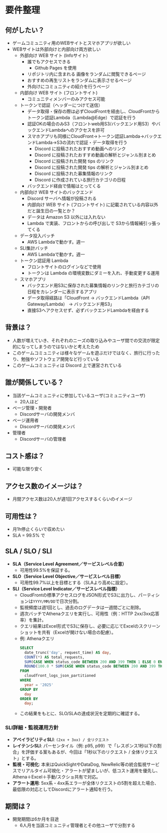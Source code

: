 # 要件整理
## 何がしたい？
- ゲームコミュニティ用のWEBサイトとスマホアプリが欲しい
- WEBサイトは外部向けと内部向け両方欲しい
  - 外部向け WEB サイト (Infoサイト) 
    - 誰でもアクセスできる
      - Github Pages を使用
    - リポジトリ内に含まれる 画像をランダムに閲覧できるページ
    - おすすめの再生リストをランダムに表示させるページ
    - 外向けにコミュニティの紹介を行うページ
  - 内部向け WEB サイト (フロントサイト) 
    - コミュニティメンバーのみアクセス可能
  - トークンで認証（ヘッダーにつけて送信）
    - データ取得・保存の際は必ずCloudFrontを経由し、CloudFrontからトークン認証Lambda（Lambda@Edge）で認証を行う
    - 認証OKの場合のみS3（フロントweb用S3/バックエンド用S3）やバックエンドLambdaへのアクセスを許可
    - スマホアプリも同様にCloudFront→トークン認証Lambda→バックエンドLambda→S3の流れで認証・データ取得を行う
        - Discord に投稿されたおすすめ動画へのリンク
        - Discord に投稿されたおすすめ動画の解析とジャンル別まとめ
        - Discord に投稿された開発 tips のリンク
        - Discord に投稿された開発 tips の解析とジャンル別まとめ
        - Discord に投稿された募集情報のリンク
        - Discord に作成されている旅行カテゴリの日程
    - バックエンド経由で情報はとってくる
  - 内部向け WEB サイトのバックエンド
    - Discord サーバへ情報が投稿される
    - 内部向け WEB サイト (フロントサイト) に記載されている内容以外だと誕生日の一覧とか？
    - データは Amazon S3 以外には入れない
    - Lambda で実装、フロントからの呼び出しで S3から情報補引っ張ってくる
  - データ投入バッチ
    - AWS Lambdaで動かす。週一
  - SLI集計バッチ
    - AWS Lambdaで動かす。週一
  - トークン認証用 Lambda
    - フロントサイトのログインなどで使用
    - トークンは Lambda の環境変数にダミーを入れ、手動変更する運用
  - スマホアプリ
    - バックエンド用S3に保存された募集情報のリンクと旅行カテゴリの日程をカレンダーに表示するアプリ
    - データ取得経路は「CloudFront → バックエンドLambda（API Gateway/Lambda） → バックエンド用S3」
    - 直接S3へアクセスせず、必ずバックエンドLambdaを経由する
## 背景は？
- 人数が増えていき、それぞれのニーズの取り込みやユーザ間での交流が限定的になってしまうのではないかと考えたため
- このゲームコミュニティは様々なゲームを遊ぶだけではなく、旅行に行ったり、勉強やソフトウェア開発など行っている
- このゲームコミュニティは Discord 上で運営されている
## 誰が関係している？
- 当該ゲームコミュニティに参加しているユーザ(コミュニティユーザ)
  - 20人ほど
- ページ管理・開発者
  - Discordサーバの開発メンバ
- ページ運用者
  - Discordサーバの開発メンバ
- 管理者
  - Discordサーバの管理者
## コスト感は？
- 可能な限り安く
## アクセス数のイメージは？
- 月間アクセス数は20人が週1回アクセスするくらいのイメージ
## 可用性は？
- 月1h停止くらいで収めたい
- SLA = 99.5% で

## SLA / SLO / SLI

- **SLA（Service Level Agreement／サービスレベル合意）**  
  - 可用性99.5%を保証する。
- **SLO（Service Level Objective／サービスレベル目標）**  
  - 可用性99.7%以上を目標とする（SLAより高めに設定）。
- **SLI（Service Level Indicator／サービスレベル指標）**  
  - CloudFrontの標準アクセスログをJSON形式でS3に出力し、パーティションは`YYYY/MM/DD`で日次分割。
  - 監視頻度は週1回とし、過去のログデータは一週間ごとに削除。
  - 週次バッチでAthenaクエリを実行し、可用性（例：HTTP 2xx/3xx応答率）を集計。
  - クエリ結果はExcel形式でS3に保存し、必要に応じてExcelのスクリーンショットを共有（Excelが開けない場合の配慮）。
  - 例: Athenaクエリ
    ```sql
    SELECT
      date_trunc('day', request_time) AS day,
      COUNT(*) AS total_requests,
      SUM(CASE WHEN status_code BETWEEN 200 AND 399 THEN 1 ELSE 0 END) AS success_requests,
      ROUND(100.0 * SUM(CASE WHEN status_code BETWEEN 200 AND 399 THEN 1 ELSE 0 END) / COUNT(*), 2) AS availability_percent
    FROM
      cloudfront_logs_json_partitioned
    WHERE
      year = '2025'
    GROUP BY
      day
    ORDER BY
      day;
    ```
  - この結果をもとに、SLO/SLAの達成状況を定期的に確認する。

### SLI詳細・監視運用方針
- **アベイラビリティSLI**: `(2xx + 3xx) / 全リクエスト`
- **レイテンシSLI**: パーセンタイル（例: p95, p99）で「レスポンス1秒以下の割合」を評価する案もあるが、今回は「1秒以下のリクエスト / 全体リクエスト」とする。
- **監視・可視化**: 本来はQuickSightやDataDog, NewRelic等の統合監視サービスでリアルタイム可視化・アラートが望ましいが、低コスト運用を優先し、Athena＋Excel＋手動/スクショ共有で対応。
- **アラート運用**: 5xx系・4xx系エラーが全体リクエストの5割を超えた場合、最低限の対応としてDiscordにアラート通知を行う。
## 期間は？
- 開発期間は6か月を目途
  - 6人月を当該コミュニティ管理者とその他ユーザで分割する
